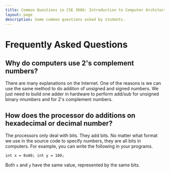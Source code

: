 ```yaml
---
title: Common Questions in CSE 3666: Introduction to Computer Architecture
layout: page
description: Some common questions asked by students.  
---
```


# Frequently Asked Questions

## Why do computers use 2's complement numbers?

There are many explanations on the Internet. One of the reasons is we can use
the same method to do additon of unsigned and signed numbers. We just need to
build one adder in hardware to perform add/sub for unsigned binary nnumbers and
for 2's complement numbers.  

## How does the processor do additions on hexadecimal or decimal number?

The processors only deal with bits. They add bits. No matter what format we use
in the source code to specify numbers, they are all bits in computers. For
example, you can write the following in your programs.
 
``` int x = 0xA0; int y = 160; ```

Both ```x``` and ```y``` have the same value, represented by the same bits.

